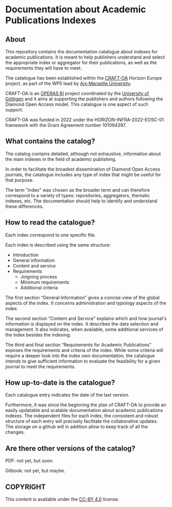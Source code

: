 # Documentation about Academic Publications Indexes

## About 
This repository contains the documentation catalogue about indexes for academic publications. It is meant to help publishers understand and select the appropriate index or aggregator for their publications, as well as the requirements they will have to meet.
   
The catalogue has been established within the [CRAFT-OA](https://www.craft-oa.eu/) Horizon Europe project, as part of the WP5 lead by [Aix-Marseille University](https://www.univ-amu.fr/). 

CRAFT-OA is an [OPERAS RI](https://operas-eu.org/) project coordinated by the [University of Göttigen](https://www.uni-goettingen.de/en/1.html) and it aims at supporting the publishers and authors following the Diamond Open Access model. This catalogue is one aspect of such support.

CRAFT-OA was funded in 2022 under the HORIZON-INFRA-2022-EOSC-01 framework with the Grant Agreement number 101094397.

## What contains the catalog?
The catalog contains detailed, although not exhaustive, information about the main indexes in the field of academic publishing.  

In order to facilitate the broadest dissemination of Diamond Open Access journals, the catalogue includes any type of index that might be useful for that purpose.

The term "index" was chosen as the broader term and can therefore correspond to a variety of types: repositories, aggregators, thematic indexes, etc. The documentation should help to identify and understand these differences.

## How to read the catalogue?
Each index correspond to one specific file.

Each index is described using the same structure:
- Introduction
- General information
- Content and service
- Requirements
    - Joigning process
    - Minimum requirements
    - Additional criteria
 
The first section “General Information” gives a concise view of the global aspects of the index. It concerns administration and typology aspects of the index.

The second section “Content and Service” explains which and how journal's information is displayed on the index. It describes the data selection and management. It also indicates, when available, some additional services of the index besides the indexing.

The third and final section “Requirements for Academic Publications” exposes the requirements and criteria of the index. While some criteria will require a deeper look into the index own documentation, the catalogue intends to give sufficient information to evaluate the feasibility for a given journal to meet the requirements.

## How up-to-date is the catalogue?
Each catalogue entry indicates the date of the last version.

Furthermore, it was since the beginning the plan of CRAFT-OA to provide an easily updatable and scalable documentation about academic publications indexes. The independent files for each index, the consistent and robust structure of each entry will precisely facilitate the collaborative updates. The storage on a github will in addition allow to keep track of all the changes.

## Are there other versions of the catalog?

PDF: not yet, but soon.

Gitbook: not yet, but maybe.

## COPYRIGHT

This content is available under the [CC-BY 4.0](https://creativecommons.org/licenses/by/4.0/deed.en) license.
